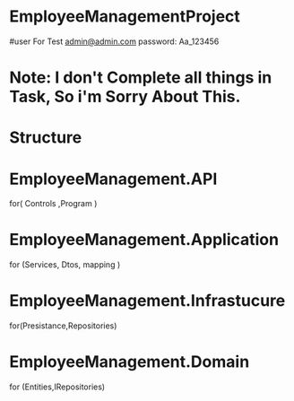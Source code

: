 # EmployeeManagementProject
#user For Test 
admin@admin.com
password: Aa_123456

# Note: I don't Complete all things in Task, So i'm Sorry About This.

#  Structure
# EmployeeManagement.API
for( Controls ,Program )
# EmployeeManagement.Application
for (Services, Dtos, mapping )
# EmployeeManagement.Infrastucure
for(Presistance,Repositories)
# EmployeeManagement.Domain
for (Entities,IRepositories)
